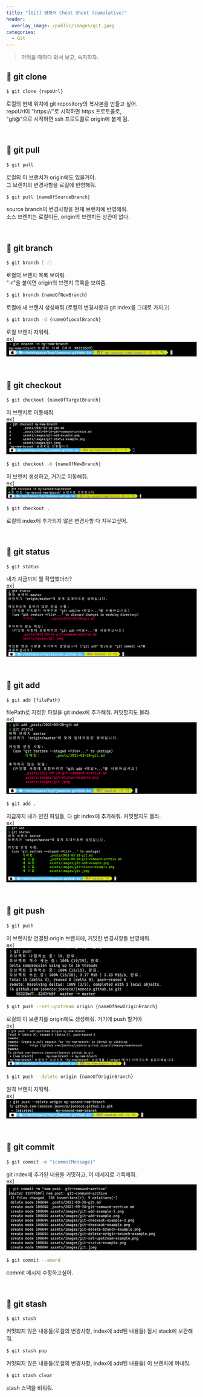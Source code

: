 ```yaml
---
title: "[Git] 명령어 Cheat Sheet (cumulative)"
header:
  overlay_image: /public/images/git.jpeg
categories:
  - Git
---
```


> 까먹을 때마다 와서 보고, 숙지하자.

## 🐣 git clone

```bash
$ git clone {repoUrl}
```
로컬의 현재 위치에 git repository의 복사본을 만들고 싶어.  
repoUrl이 "<span class="bolster">https://</span>"로 시작하면 https 프로토콜로,  
"<span class="bolster">git@</span>"으로 시작하면 ssh 프로토콜로 origin에 붙게 됨.

<br/>


## 🐣 git pull

```bash
$ git pull
```
로컬의 이 브랜치가 origin에도 있을거야.  
그 브랜치의 변경사항을 로컬에 반영해줘.

```bash
$ git pull {nameOfSourceBranch}
```
source branch의 변경사항을 현재 브랜치에 반영해줘.  
소스 브랜치는 로컬이든, origin의 브랜치든 상관이 없다.


<br/>


## 🐣 git branch

```bash
$ git branch [-r]
```
로컬의 브랜치 목록 보여줘.  
"<span class="bolster">-r</span>"을 붙이면 origin의 브랜치 목록을 보여줌.

```bash
$ git branch {nameOfNewBranch}
```
로컬에 새 브랜치 생성해줘.(로컬의 변경사항과 git index를 그대로 가지고)

```bash
$ git branch -d {nameOfLocalBranch}
```
로컬 브랜치 지워줘.  
ex]
<img src="/public/images/git-delete-branch-example.png"/>

<br/>


## 🐣 git checkout

```bash
$ git checkout {nameOfTargetBranch}
```
이 브랜치로 이동해줘.  
ex]
<img src="/public/images/git-checkout-example.png"/>

```bash
$ git checkout -b {nameOfNewBranch}
```
이 브랜치 생성하고, 거기로 이동해줘.  
ex]
<img src="/public/images/git-checkout-example-2.png"/>

```bash
$ git checkout .
```
로컬의 index에 추가되지 않은 변경사항 다 지우고싶어.

<br/>


## 🐣 git status

```bash
$ git status
```
내가 지금까지 뭘 작업했더라?  
ex]
<img src="/public/images/git-status-example.png"/>

<br/>


## 🐣 git add

```bash
$ git add {filePath}
```
filePath로 지정한 파일을 git index에 추가해줘. 커밋할지도 몰라.  
ex]
<img src="/public/images/git-add-example.png"/>

```bash
$ git add .
```
지금까지 내가 만진 파일들, 다 git index에 추가해줘. 커밋할지도 몰라.  
ex]
<img src="/public/images/git-add-example-2.png"/>

<br/>


## 🐣 git push

```bash
$ git push
```
이 브랜치랑 연결된 origin 브랜치에, 커밋한 변경사항들 반영해줘.  
ex]
<img src="/public/images/git-push-example.png"/>

```bash
$ git push --set-upstream origin {nameOfNewOriginBranch}
```
로컬의 이 브랜치를 origin에도 생성해줘. 거기에 push 할거야  
ex]
<img src="/public/images/git-set-upstream-example.png"/>

```bash
$ git push --delete origin {nameOfOriginBranch}
```
원격 브랜치 지워줘.  
ex]
<img src="/public/images/git-delete-origin-branch-example.png"/>

<br/>


## 🐣 git commit

```bash
$ git commit -m "{commitMessage}"
```
git index에 추가된 내용들 커밋하고, 이 메세지로 기록해줘.  
ex]
<img src="/public/images/git-commit-example.png"/>

```bash
$ git commit --amend
```
commit 메시지 수정하고싶어.  

<br/>


## 🐣 git stash

```bash
$ git stash
```
커밋되지 않은 내용들(로컬의 변경사항, index에 add된 내용들) 잠시 stack에 보관해줘.

```bash
$ git stash pop
```
커밋되지 않은 내용들(로컬의 변경사항, index에 add된 내용들) 이 브랜치에 꺼내줘.

```bash
$ git stash clear
```
stash 스택을 비워줘.

